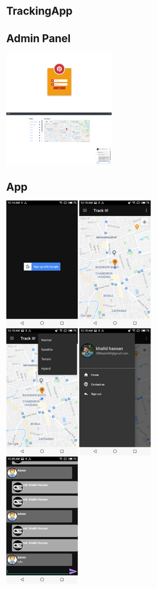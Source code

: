 # TrackingApp


# Admin Panel

<img src="screenshots/admin_login_page.png" width=280> <img src="screenshots/admin_dash_board.png" width=280>



# App

<img src="screenshots/app_login.jpg" width=190> <img src="screenshots/app_home.jpg" width=190> <img src="screenshots/app_map_category.jpg" width=190> <img src="screenshots/app_nevbar.jpg" width=190> <img src="screenshots/app_chat.jpg" width=190>

